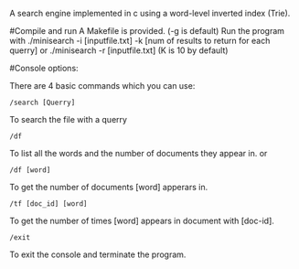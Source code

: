 A search engine implemented in c using a word-level inverted index (Trie).

#Compile and run
A Makefile is provided. (-g is default)
Run the program with ./minisearch -i [inputfile.txt] -k [num of results to return for each querry]
                  or ./minisearch -r [inputfile.txt]      (K is 10 by default)
               
#Console options:

There are 4 basic commands which you can use:
  ```
  /search [Querry]
  ```
  To search the file with a querry
  ```
  /df
  ```
  To list all the words and the number of documents they appear in.
  or
  ```
  /df [word]
  ```
  To get the number of documents [word] apperars in.
  ```
  /tf [doc_id] [word]
  ```
  To get the number of times [word] appears in document with [doc-id].
  ```
  /exit
  ```
  To exit the console and terminate the program.
